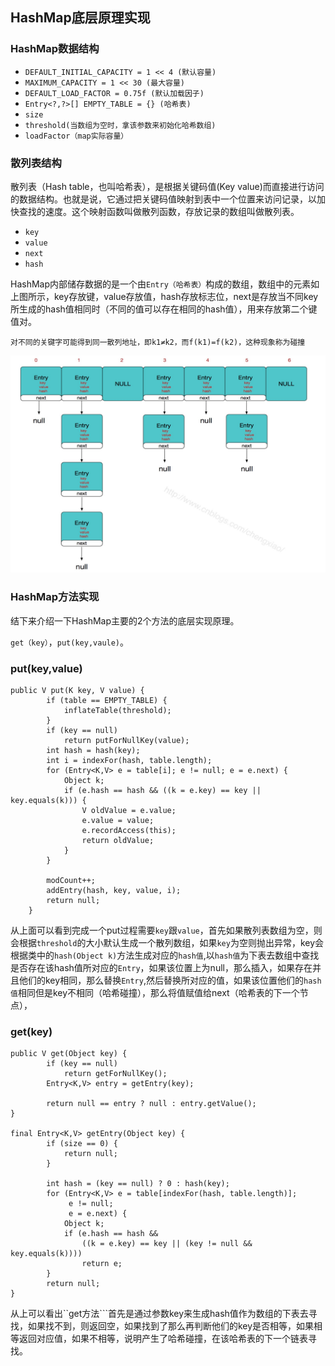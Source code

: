 ## HashMap底层原理实现
### HashMap数据结构

* ```DEFAULT_INITIAL_CAPACITY = 1 << 4 (默认容量)```
* ```MAXIMUM_CAPACITY = 1 << 30 (最大容量)```
* ```DEFAULT_LOAD_FACTOR = 0.75f (默认加载因子)```
* ```Entry<?,?>[] EMPTY_TABLE = {} (哈希表)```
* ```size```
* ```threshold(当数组为空时，拿该参数来初始化哈希数组)```
* ```loadFactor（map实际容量）```

### 散列表结构
散列表（Hash table，也叫哈希表），是根据关键码值(Key value)而直接进行访问的数据结构。也就是说，它通过把关键码值映射到表中一个位置来访问记录，以加快查找的速度。这个映射函数叫做散列函数，存放记录的数组叫做散列表。
* ```key```
* ```value```
* ```next```
* ```hash```


HashMap内部储存数据的是一个由```Entry（哈希表）```构成的数组，数组中的元素如上图所示，key存放键，value存放值，hash存放标志位，next是存放当不同key所生成的hash值相同时（不同的值可以存在相同的hash值），用来存放第二个键值对。

```
对不同的关键字可能得到同一散列地址，即k1≠k2，而f(k1)=f(k2)，这种现象称为碰撞
```

![HashMap](https://github.com/StackTc/java/blob/master/photos/1517245358258.jpg "HashMap")





### HashMap方法实现
结下来介绍一下HashMap主要的2个方法的底层实现原理。

```get（key）```，```put(key,vaule)```。

### put(key,value)

```
public V put(K key, V value) {
        if (table == EMPTY_TABLE) {
            inflateTable(threshold);
        }
        if (key == null)
            return putForNullKey(value);
        int hash = hash(key);
        int i = indexFor(hash, table.length);
        for (Entry<K,V> e = table[i]; e != null; e = e.next) {
            Object k;
            if (e.hash == hash && ((k = e.key) == key || key.equals(k))) {
                V oldValue = e.value;
                e.value = value;
                e.recordAccess(this);
                return oldValue;
            }
        }

        modCount++;
        addEntry(hash, key, value, i);
        return null;
    }

```

从上面可以看到完成一个put过程需要```key```跟```value```，首先如果散列表数组为空，则会根据```threshold```的大小默认生成一个散列数组，如果```key```为空则抛出异常，key会根据类中的```hash(Object k)```方法生成对应的```hash值```,以```hash值```为下表去数组中查找是否存在该hash值所对应的```Entry```，如果该位置上为null，那么插入，如果存在并且他们的key相同，那么替换```Entry```,然后替换所对应的值，如果该位置他们的```hash值```相同但是key不相同（哈希碰撞），那么将值赋值给next（哈希表的下一个节点），

### get(key)

```
public V get(Object key) {
        if (key == null)
            return getForNullKey();
        Entry<K,V> entry = getEntry(key);

        return null == entry ? null : entry.getValue();
}

final Entry<K,V> getEntry(Object key) {
        if (size == 0) {
            return null;
        }

        int hash = (key == null) ? 0 : hash(key);
        for (Entry<K,V> e = table[indexFor(hash, table.length)];
             e != null;
             e = e.next) {
            Object k;
            if (e.hash == hash &&
                ((k = e.key) == key || (key != null && key.equals(k))))
                return e;
        }
        return null;
}

```
从上可以看出``get方法```首先是通过参数key来生成hash值作为数组的下表去寻找，如果找不到，则返回空，如果找到了那么再判断他们的key是否相等，如果相等返回对应值，如果不相等，说明产生了哈希碰撞，在该哈希表的下一个链表寻找。

